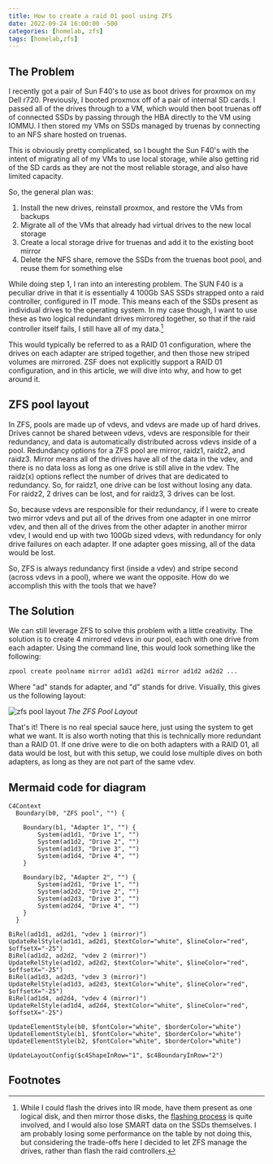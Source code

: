 ```yaml
---
title: How to create a raid 01 pool using ZFS
date: 2022-09-24 16:00:00 -500
categories: [homelab, zfs]
tags: [homelab,zfs]
---
```


## The Problem

I recently got a pair of Sun F40's to use as boot drives for proxmox on my Dell r720. Previously, I booted proxmox off
of a pair of internal SD cards. I passed all of the drives through to a VM, which would then boot truenas off of
connected SSDs by passing through the HBA directly to the VM using IOMMU. I then stored my VMs on SSDs managed by
truenas by connecting to an NFS share hosted on truenas.

This is obviously pretty complicated, so I bought the Sun F40's with the intent of migrating all of my VMs to use local
storage, while also getting rid of the SD cards as they are not the most reliable storage, and also have limited
capacity.

So, the general plan was:

1. Install the new drives, reinstall proxmox, and restore the VMs from backups
2. Migrate all of the VMs that already had virtual drives to the new local storage
3. Create a local storage drive for truenas and add it to the existing boot mirror
4. Delete the NFS share, remove the SSDs from the truenas boot pool, and reuse them for something else

While doing step 1, I ran into an interesting problem. The SUN F40 is a peculiar drive in that it is essentially 4
100Gb SAS SSDs strapped onto a raid controller, configured in IT mode. This means each of the SSDs present as
individual drives to the operating system. In my case though, I want to use these as two logical redundant drives
mirrored together, so that if the raid controller itself fails, I still have all of my data.[^1]

This would typically be referred to as a RAID 01 configuration, where the drives on each adapter are striped together,
and then those new striped volumes are mirrored. ZSF does not explicitly support a RAID 01 configuration, and in this
article, we will dive into why, and how to get around it.

## ZFS pool layout

In ZFS, pools are made up of vdevs, and vdevs are made up of hard drives. Drives cannot be shared between vdevs, vdevs
are responsible for their redundancy, and data is automatically distributed across vdevs inside of a pool. Redundancy
options for a ZFS pool are mirror, raidz1, raidz2, and raidz3. Mirror means all of the drives have all of the
data in the vdev, and there is no data loss as long as one drive is still alive in the vdev. The raidz(x) options
reflect the number of drives that are dedicated to redundancy. So, for raidz1, one drive can be lost without losing any
data. For raidz2, 2 drives can be lost, and for raidz3, 3 drives can be lost.

So, because vdevs are responsible for their redundancy, if I were to create two mirror vdevs and put all of the drives
from one adapter in one mirror vdev, and then all of the drives from the other adapter in another mirror vdev, I would
end up with two 100Gb sized vdevs, with redundancy for only drive failures on each adapter. If one adapter goes
missing, all of the data would be lost.

So, ZFS is always redundancy first (inside a vdev) and stripe second (across vdevs in a pool), where we want the
opposite. How do we accomplish this with the tools that we have?

## The Solution

We can still leverage ZFS to solve this problem with a little creativity. The solution is to create 4 mirrored vdevs in
our pool, each with one drive from each adapter. Using the command line, this would look something like the following:

```bash
zpool create poolname mirror ad1d1 ad2d1 mirror ad1d2 ad2d2 ...
```

Where "ad" stands for adapter, and "d" stands for drive. Visually, this gives us the following layout:

![zfs pool layout](/assets/img/2022-09-24-how-to-expand-a-zfs-pool-partitions/zfs-pool-layout.png)
_The ZFS Pool Layout_

That's it! There is no real special sauce here, just using the system to get what we want. It is also worth noting that
this is technically more redundant than a RAID 01. If one drive were to die on both adapters with a RAID 01, all data
would be lost, but with this setup, we could lose multiple dives on both adapters, as long as they are not part of the
same vdev.

## Mermaid code for diagram
```
C4Context
  Boundary(b0, "ZFS pool", "") {

    Boundary(b1, "Adapter 1", "") {
        System(ad1d1, "Drive 1", "")
        System(ad1d2, "Drive 2", "")
        System(ad1d3, "Drive 3", "")
        System(ad1d4, "Drive 4", "")
    }

    Boundary(b2, "Adapter 2", "") {
        System(ad2d1, "Drive 1", "")
        System(ad2d2, "Drive 2", "")
        System(ad2d3, "Drive 3", "")
        System(ad2d4, "Drive 4", "")
    }
  }

BiRel(ad1d1, ad2d1, "vdev 1 (mirror)")
UpdateRelStyle(ad1d1, ad2d1, $textColor="white", $lineColor="red", $offsetX="-25")
BiRel(ad1d2, ad2d2, "vdev 2 (mirror)")
UpdateRelStyle(ad1d2, ad2d2, $textColor="white", $lineColor="red", $offsetX="-25")
BiRel(ad1d3, ad2d3, "vdev 3 (mirror)")
UpdateRelStyle(ad1d3, ad2d3, $textColor="white", $lineColor="red", $offsetX="-25")
BiRel(ad1d4, ad2d4, "vdev 4 (mirror)")
UpdateRelStyle(ad1d4, ad2d4, $textColor="white", $lineColor="red", $offsetX="-25")

UpdateElementStyle(b0, $fontColor="white", $borderColor="white")
UpdateElementStyle(b1, $fontColor="white", $borderColor="white")
UpdateElementStyle(b2, $fontColor="white", $borderColor="white")

UpdateLayoutConfig($c4ShapeInRow="1", $c4BoundaryInRow="2")
```

## Footnotes

[^1]: While I could flash the drives into IR mode, have them present as one logical disk, and then mirror those disks, the [flashing process](https://kasilag.me/warpdrive/) is quite involved, and I would also lose SMART data on the SSDs themselves. I am probably losing some performance on the table by not doing this, but considering the trade-offs here I decided to let ZFS manage the drives, rather than flash the raid controllers.
